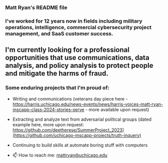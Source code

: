 ### Matt Ryan's README file

### I've worked for 12 years now in fields including military operations, intelligence, commercial cybersecurity project management, and SaaS customer success. 

## I'm currently looking for a professional opportunities that use communications, data analysis, and policy analysis to protect people and mitigate the harms of fraud. 

### Some enduring projects that I'm proud of:

- Writing and communications (veterans day piece here - https://harris.uchicago.edu/news-events/news/harris-voices-matt-ryan-mscapp-class-2024-stories-serve - more available upon request)

- Extracting and analyze text from adversarial political groups (dated example here, more upon request: https://github.com/deetherese/SummerProject_2023](https://github.com/uchicago-mscapp-projects/truth-inquery)

- Continuing to build skills at automate boring stuff with computers

- 📫 How to reach me: mattryan@uchicago.edu 



<!--
**spear-carrier/spear-carrier** is a ✨ _special_ ✨ repository because its `README.md` (this file) appears on your GitHub profile.

Here are some ideas to get you started:

- 🔭 I’m currently working on ...
- 🌱 I’m currently learning ...
- 👯 I’m looking to collaborate on ...
- 🤔 I’m looking for help with ...
- 💬 Ask me about ...
- 📫 How to reach me: ...
- 😄 Pronouns: ...
- ⚡ Fun fact: ...
-->
